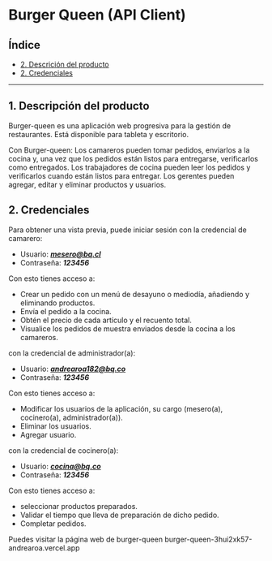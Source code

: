 # Burger Queen (API Client)

## Índice

* [2. Descrición del producto](#2-Descripcióndelproducto)
* [2. Credenciales](#2-Credenciales)


***

## 1. Descripción del producto

Burger-queen es una aplicación web progresiva para la gestión de restaurantes. Está disponible para tableta y escritorio.

Con Burger-queen:
Los camareros pueden tomar pedidos, enviarlos a la cocina y, una vez que los pedidos están listos para entregarse, verificarlos como entregados.
Los trabajadores de cocina pueden leer los pedidos y verificarlos cuando están listos para entregar.
Los gerentes pueden agregar, editar y eliminar productos y usuarios.

## 2. Credenciales
Para obtener una vista previa, puede iniciar sesión con la credencial de camarero:

* Usuario: _**mesero@bq.cl**_
* Contraseña: _**123456**_

Con esto tienes acceso a:
- Crear un pedido con un menú de desayuno o mediodía, añadiendo y eliminando productos.
- Envía el pedido a la cocina.
- Obtén el precio de cada artículo y el recuento total.
- Visualice los pedidos de muestra enviados desde la cocina a los camareros.


 con la credencial de administrador(a):
 
* Usuario: _**andrearoa182@bq.co**_
* Contraseña: _**123456**_

Con esto tienes acceso a:
- Modificar los usuarios de la aplicación, su cargo (mesero(a), cocinero(a), administrador(a)).
- Eliminar los usuarios.
- Agregar usuario.

 con la credencial de cocinero(a):
 
* Usuario: _**cocina@bq.co**_
* Contraseña: _**123456**_

Con esto tienes acceso a:
- seleccionar productos preparados.
- Validar el tiempo que lleva de preparación de dicho pedido.
- Completar pedidos.

Puedes visitar la página web de burger-queen burger-queen-3hui2xk57-andrearoa.vercel.app


